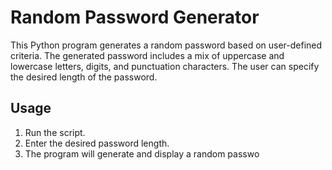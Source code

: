 # Random Password Generator

This Python program generates a random password based on user-defined criteria.
The generated password includes a mix of uppercase and lowercase letters,
digits, and punctuation characters. The user can specify the desired length
of the password.

## Usage

1. Run the script.
2. Enter the desired password length.
3. The program will generate and display a random passwo
